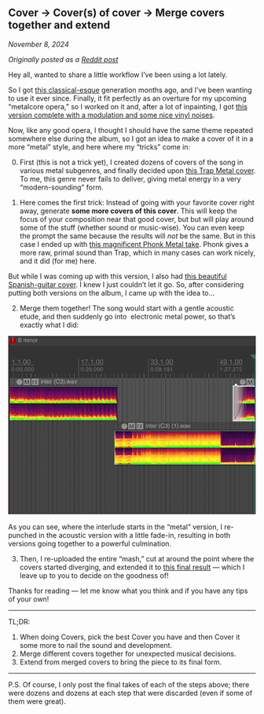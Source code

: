 ## Cover → Cover(s) of cover → Merge covers together and extend

*November 8, 2024*

*Originally posted as a [Reddit post](https://www.reddit.com/r/SunoAI/comments/1gmgjrx/comment/lw8dplt)*

Hey all, wanted to share a little workflow I’ve been using a lot lately.

So I got [this classical-esque](https://suno.com/song/072f4d45-9e9f-4a6c-9d56-55988e54d4bf) generation months ago, and I’ve been wanting to use it ever since. Finally, it fit perfectly as an overture for my upcoming “metalcore opera,” so I worked on it and, after a lot of inpainting, I got [this version complete with a modulation and some nice vinyl noises](https://suno.com/song/bec19e77-d357-41ba-86fa-d348840ee732).

Now, like any good opera, I thought I should have the same theme repeated somewhere else during the album, so I got an idea to make a cover of it in a more “metal” style, and here where my “tricks” come in:

0. First (this is not a trick yet), I created dozens of covers of the song in various metal subgenres, and finally decided upon [this Trap Metal cover](https://suno.com/song/d694c11e-b4bc-4940-995b-4d5783c4e6b9). To me, this genre never fails to deliver, giving metal energy in a very “modern-sounding” form.

1. Here comes the first trick: Instead of going with your favorite cover right away, generate **some more covers of this cover**. This will keep the focus of your composition near that good cover, but but will play around some of the stuff (whether sound or music-wise). You can even keep the prompt the same because the results will *not* be the same. But in this case I ended up with [this magnificent Phonk Metal take](https://suno.com/song/c1a69156-7d8f-4004-aba7-ef6e1e7a5f4c). Phonk gives a more raw, primal sound than Trap, which in many cases can work nicely, and it did (for me) here.

But while I was coming up with this version, I also had [this beautiful Spanish-guitar cover](https://suno.com/song/326c84e0-e72e-412c-b6f8-9428bdaacd7c). I knew I just couldn’t let it go. So, after considering putting both versions on the album, I came up with the idea to…

2. Merge them together! The song would start with a gentle acoustic etude, and then suddenly go into  electronic metal power, so that’s exactly what I did:

![Screenshot of a REAPER project with two tracks, one acoustic and one metal, merged together. An acoustic intro is followed by a heavy continuation.](/media/acoustic-intro-heavy-continuation.png)

As you can see, where the interlude starts in the “metal” version, I re-punched in the acoustic version with a little fade-in, resulting in both versions going together to a powerful culmination.

3. Then, I re-uploaded the entire “mash,” cut at around the point where the covers started diverging, and extended it to [this final result](https://suno.com/song/7f003445-05fe-428b-a386-a55b8822c510) — which I leave up to you to decide on the goodness of!

Thanks for reading — let me know what you think and if you have any tips of your own!

---

TL;DR:

1. When doing Covers, pick the best Cover you have and then Cover it some more to nail the sound and development.
2. Merge different covers together for unexpected musical decisions.
3. Extend from merged covers to bring the piece to its final form.

---

P.S. Of course, I only post the final takes of each of the steps above; there were dozens and dozens at each step that were discarded (even if some of them were great).